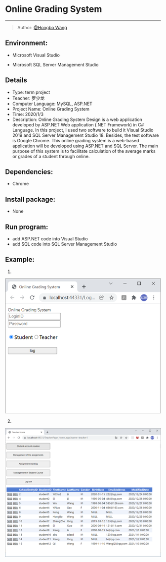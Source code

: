# Online Grading System

-----

>  Author: [@Hongbo Wang ](https://github.com/BOBWang1117) 

>  

## **Environment:**

- Microsoft Visual Studio

- Microsoft SQL Server Management Studio

  

## **Details**

- Type: term project
- Teacher: 罗少龙
- Computer Language: MySQL, ASP.NET
- Project Name: Online Grading System
- Time: 2020/1/3
- Description: Online Grading System Design is a web application developed by ASP.NET Web application (.NET Framework) in C# Language. In this project, I used two software to build it Visual Studio 2019 and SQL Server Management Studio 18. Besides, the test software is Google Chrome.
  This online grading system is a web-based application will be developed using ASP.NET and SQL Server. The main purpose of this system is to facilitate calculation of the average marks or grades of a student through online.

## **Dependencies:** 

- Chrome



## **Install package:**

- None



## **Run program:**

- add ASP.NET code into Visual Studio
- add SQL code into SQL Server Management Studio



## **Example:**

1.

![pic1](./picture/1.PNG)

2.

![pic1](./picture/2.PNG)







